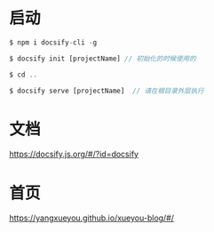 # 启动

```js
$ npm i docsify-cli -g

$ docsify init [projectName] // 初始化的时候使用的

$ cd ..

$ docsify serve [projectName]  // 请在根目录外层执行
```

# 文档

https://docsify.js.org/#/?id=docsify


# 首页

https://yangxueyou.github.io/xueyou-blog/#/